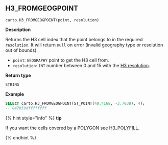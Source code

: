 ## H3_FROMGEOGPOINT

```sql:signature
carto.H3_FROMGEOGPOINT(point, resolution)
```

**Description**

Returns the H3 cell index that the point belongs to in the required `resolution`. It will return `null` on error (invalid geography type or resolution out of bounds).

* `point`: `GEOGRAPHY` point to get the H3 cell from.
* `resolution`: `INT` number between 0 and 15 with the [H3 resolution](https://h3geo.org/docs/core-library/restable).

**Return type**

`STRING`

**Example**

```sql
SELECT carto.H3_FROMGEOGPOINT(ST_POINT(40.4168, -3.7038), 4);
-- 847b59dffffffff
```

{% hint style="info" %}
**tip**

If you want the cells covered by a POLYGON see [H3_POLYFILL](#st_ash3_polyfill).

{% endhint %}
